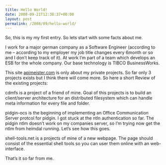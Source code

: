 ```yaml
---
title: Hello World!
date: 2008-09-21T12:38:37+00:00
layout: post
permalink: /2008/09/hello-world/
---
```

So, this is my my first entry. So lets start with some facts about me.

I work for a major german company as a Software Engineer (according to me – according to my employer my job title changes every 6month or so and I don’t keep track of it). At work I’m part of a team which develops an ESB for the whole company. Our base technology is TIBCO BusinessWorks.

This site [apimeister.com](https://apimeister.com "apimeister.com") is only about my private projects. So far only 3 projects exists but I think there will come more. So here a short Review of the existing projects:

cdmfs is a project of a friend of mine. Goal of this projects is to build an client/server architecture for an distributed filesystem which can handle meta information for every file and folder.

pidgin-ocs is the beginning of implementing an Office Communication Server protcol for pidgin. I got stuck at the ntln authentication so far. The pidgin ntlm doesn’t work on my companies server, so I’m trying now get the ntlm from heimdal running. Let’s see how this goes.

shell-tools.net is a projects of mine of a new webpage. The page should consist of the essential shell tools so you can user them online with an web-interface.

That’s it so far from me.
